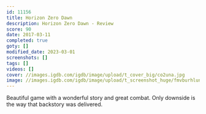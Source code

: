 ```yaml
---
id: 11156
title: Horizon Zero Dawn
description: Horizon Zero Dawn - Review
score: 90
date: 2017-03-11
completed: true
goty: []
modified_date: 2023-03-01
screenshots: []
tags: []
videos: []
cover: //images.igdb.com/igdb/image/upload/t_cover_big/co2una.jpg
image: //images.igdb.com/igdb/image/upload/t_screenshot_huge/fmvburhlunnhs3mdqysc.jpg
---
```

Beautiful game with a wonderful story and great combat. Only downside is the way that backstory was delivered.